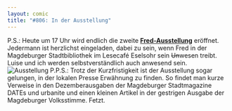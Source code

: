 ```yaml
---
layout: comic
title: "#806: In der Ausstellung"
---
```


P.S.: Heute um 17 Uhr wird endlich die zweite <a href="http://www.fonflatter.de/bilder/ausstellung2.jpg"><strong>Fred-Ausstellung</strong></a> eröffnet. Jedermann ist herzlichst eingeladen, dabei zu sein, wenn Fred in der Magdeburger Stadtbibliothek im Lesecafé Eselsohr sein <strike>Un</strike>wesen treibt. Luise und ich werden selbstverständlich auch anwesend sein.
<img src="http://www.fonflatter.de/bilder/ausstellung2.jpg" alt="Ausstellung">
P.P.S.: Trotz der Kurzfristigkeit ist der Ausstellung sogar gelungen, in der lokalen Presse Erwähnung zu finden. So findet man kurze Verweise in den Dezemberausgaben der Magdeburger Stadtmagazine DATEs und urbanite und einen kleinen Artikel in der gestrigen Ausgabe der Magdeburger Volksstimme.
Fetzt.
